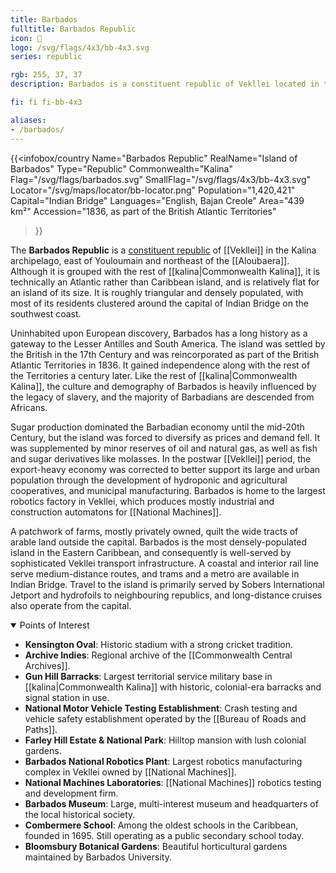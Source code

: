 ```yaml
---
title: Barbados
fulltitle: Barbados Republic
icon: 🔱
logo: /svg/flags/4x3/bb-4x3.svg
series: republic

rgb: 255, 37, 37
description: Barbados is a constituent republic of Vekllei located in the Lesser Antilles of the Caribbean Sea.

fi: fi fi-bb-4x3

aliases:
- /barbados/
---
```

{{<infobox/country
	 Name="Barbados Republic"
	 RealName="Island of Barbados"
	 Type="Republic"
	 Commonwealth="Kalina"
	 Flag="/svg/flags/barbados.svg"
	 SmallFlag="/svg/flags/4x3/bb-4x3.svg"
	 Locator="/svg/maps/locator/bb-locator.png"
	 Population="1,420,421"
	 Capital="Indian Bridge"
	 Languages="English, Bajan Creole"
	 Area="439 km²"
	 Accession="1836, as part of the British Atlantic Territories"
 >}}

The <span class="fi fi-bb-4x3"></span> **Barbados Republic** is a [constituent republic](/republics/) of [[Vekllei]] in the Kalina archipelago, east of Youloumain and northeast of the [[Aloubaera]]. Although it is grouped with the rest of [[kalina|Commonwealth Kalina]], it is technically an Atlantic rather than Caribbean island, and is relatively flat for an island of its size. It is roughly triangular and densely populated, with most of its residents clustered around the capital of Indian Bridge on the southwest coast.

Uninhabited upon European discovery, Barbados has a long history as a gateway to the Lesser Antilles and South America. The island was settled by the British in the 17th Century and was reincorporated as part of the British Atlantic Territories in 1836. It gained independence along with the rest of the Territories a century later. Like the rest of [[kalina|Commonwealth Kalina]], the culture and demography of Barbados is heavily influenced by the legacy of slavery, and the majority of Barbadians are descended from Africans.

Sugar production dominated the Barbadian economy until the mid-20th Century, but the island was forced to diversify as prices and demand fell. It was supplemented by minor reserves of oil and natural gas, as well as fish and sugar derivatives like molasses. In the postwar [[Vekllei]] period, the export-heavy economy was corrected to better support its large and urban population through the development of hydroponic and agricultural cooperatives, and municipal manufacturing. Barbados is home to the largest robotics factory in Vekllei, which produces mostly industrial and construction automatons for [[National Machines]].

A patchwork of farms, mostly privately owned, quilt the wide tracts of arable land outside the capital. Barbados is the most densely-populated island in the Eastern Caribbean, and consequently is well-served by sophisticated Vekllei transport infrastructure. A coastal and interior rail line serve medium-distance routes, and trams and a metro are available in Indian Bridge. Travel to the island is primarily served by Sobers International Jetport and hydrofoils to neighbouring republics, and long-distance cruises also operate from the capital.

<details open>
<summary>Points of Interest</summary>

* **Kensington Oval**: Historic stadium with a strong cricket tradition.
* **Archive Indies**: Regional archive of the [[Commonwealth Central Archives]].
* **Gun Hill Barracks**: Largest territorial service military base in [[kalina|Commonwealth Kalina]] with historic, colonial-era barracks and signal station in use.
* **National Motor Vehicle Testing Establishment**: Crash testing and vehicle safety establishment operated by the [[Bureau of Roads and Paths]].
* **Farley Hill Estate & National Park**: Hilltop mansion with lush colonial gardens.
* **Barbados National Robotics Plant**: Largest robotics manufacturing complex in Vekllei owned by [[National Machines]].
* **National Machines Laboratories**: [[National Machines]] robotics testing and development firm.
* **Barbados Museum**: Large, multi-interest museum and headquarters of the local historical society.
* **Combermere School**: Among the oldest schools in the Caribbean, founded in 1695. Still operating as a public secondary school today.
* **Bloomsbury Botanical Gardens**: Beautiful horticultural gardens maintained by Barbados University.
</details>

